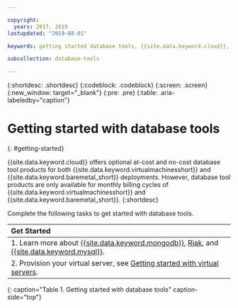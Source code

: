 ```yaml
---

copyright:
  years: 2017, 2019
lastupdated: "2019-08-01"

keywords: getting started database tools, {{site.data.keyword.cloud}}, {{site.data.keyword.virtualmachinesshort}}, {{site.data.keyword.baremetal_short}}

subcollection: database-tools

---
```


{:shortdesc: .shortdesc}
{:codeblock: .codeblock}
{:screen: .screen}
{:new_window: target="_blank"}
{:pre: .pre}
{:table: .aria-labeledby="caption"}


# Getting started with database tools
{: #getting-started}

{{site.data.keyword.cloud}} offers optional at-cost and no-cost database tool products for both {{site.data.keyword.virtualmachinesshort}} and {{site.data.keyword.baremetal_short}} deployments. However, database tool products are only available for monthly billing cycles of {{site.data.keyword.virtualmachinesshort}} and {{site.data.keyword.baremetal_short}}.
{:shortdesc}

Complete the following tasks to get started with database tools.

| Get Started       |
|:------------------|
| 1. Learn more about [{{site.data.keyword.mongodb}}](docs/infrastructure/database-tools?topic=database-tools-dbt-mongodb), [Riak](/docs/infrastructure/database-tools?topic=database-tools-dbt-about-riak), and [{{site.data.keyword.mysql}}](/docs/infrastructure/database-tools?topic=database-tools-mysql-security-best-practices#mysql-security-best-practices). |
| 2. Provision your virtual server, see [Getting started with virtual servers](/docs/infrastructure/database-tools?topic=database-tools-dbt-mysql-security). |
{: caption="Table 1. Getting started with database tools" caption-side="top"}
